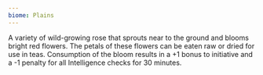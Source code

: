 ```yaml
---
biome: Plains
---
```

A variety of wild-growing rose that sprouts near to the ground and blooms bright red flowers. The petals of these flowers can be eaten raw or dried for use in teas. Consumption of the bloom results in a +1 bonus to initiative and a -1 penalty for all Intelligence checks for 30 minutes. 

